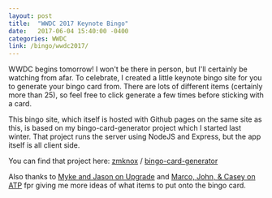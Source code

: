 ```yaml
---
layout: post
title:  "WWDC 2017 Keynote Bingo"
date:   2017-06-04 15:40:00 -0400
categories: WWDC
link: /bingo/wwdc2017/
---
```


WWDC begins tomorrow! I won't be there in person, but I'll certainly be watching from afar.
To celebrate, I created a little keynote bingo site for you to generate your bingo card from.
There are lots of different items (certainly more than 25), so feel free to click generate a
few times before sticking with a card.

This bingo site, which itself is hosted with Github pages on the same site as this, is based on my
bingo-card-generator project which I started last winter. That project runs the server using NodeJS and
Express, but the app itself is all client side.

You can find that project here:
[<i class="fa fa-github"></i> zmknox](https://github.com/zmknox) / [bingo-card-generator](https://github.com/zmknox/bingo-card-generator)

Also thanks to [Myke and Jason on Upgrade](https://relay.fm/upgrade/143) and
[Marco, John, & Casey on ATP](http://atp.fm/episodes/224) fpr giving me more
ideas of what items to put onto the bingo card.